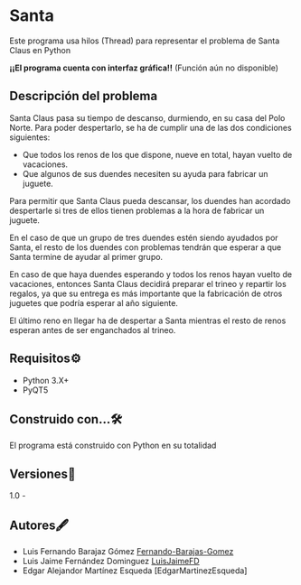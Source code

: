 # Santa

Este programa usa hilos (Thread) para representar el problema de Santa Claus en Python

**¡¡El programa cuenta con interfaz gráfica!!** (Función aún no disponible)

## Descripción del problema
Santa Claus pasa su tiempo de descanso, durmiendo, en su casa del Polo Norte. Para poder despertarlo, se ha de cumplir una de las dos condiciones siguientes:
- Que todos los renos de los que dispone, nueve en total, hayan vuelto de vacaciones.
- Que algunos de sus duendes necesiten su ayuda para fabricar un juguete.

Para permitir que Santa Claus pueda descansar, los duendes han acordado despertarle si tres de ellos tienen problemas a la hora de fabricar un juguete. 

En el caso de que un grupo de tres duendes estén siendo ayudados por Santa, el resto de los duendes con problemas tendrán que esperar a que Santa termine de ayudar al primer grupo. 

En caso de que haya duendes esperando y todos los renos hayan vuelto de vacaciones, entonces Santa Claus decidirá preparar el trineo y repartir los regalos, ya que su entrega es más importante que la fabricación de otros juguetes que podría esperar al año siguiente. 

El último reno en llegar ha de despertar a Santa mientras el resto de renos esperan antes de ser enganchados al trineo.

## Requisitos⚙️
- Python 3.X+
- PyQT5

## Construido con...🛠️
El programa está construido con Python en su totalidad

## Versiones📓
1.0 - 

## Autores🖋️

- Luis Fernando Barajaz Gómez [Fernando-Barajas-Gomez](https://github.com/Fernando-Barajas-Gomez)
- Luis Jaime Fernández Dominguez [LuisJaimeFD](https://github.com/LuisJaimeFD)
- Edgar Alejandor Martínez Esqueda [EdgarMartinezEsqueda]
